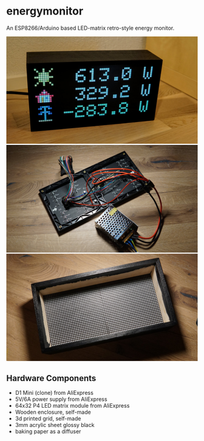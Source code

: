 # energymonitor
An ESP8266/Arduino based LED-matrix retro-style energy monitor.

![The finished energy monitor](./docs/images/energymonitor.jpg)
![Electronics](./docs/images/electronics.jpg)
![Grid](./docs/images/grid.jpg)

## Hardware Components
* D1 Mini (clone) from AliExpress
* 5V/6A power supply from AliExpress
* 64x32 P4 LED matrix module from AliExpress
* Wooden enclosure, self-made
* 3d printed grid, self-made
* 3mm acrylic sheet glossy black
* baking paper as a diffuser
